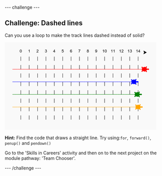 --- challenge ---
## Challenge: Dashed lines

Can you use a loop to make the track lines dashed instead of solid?

![screenshot](images/race-finished.png)

**Hint:** Find the code that draws a straight line. Try using:`for`, `forward()`, `penup()` and `pendown()`

Go to the 'Skills in Careers' activity and then on to the next project on the module pathway: 'Team Chooser'.


--- /challenge ---
